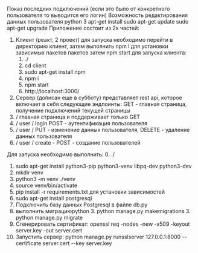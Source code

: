 Показ последних подключений (если это было от конкретного пользователя то выводится его логин)
Возможность редактирования данных пользователя
python 3 apt-get install
sudo apt-get update
sudo apt-get upgrade
Приложение состоит из 2х частей:
1. Клиент (реакт, 2 проект) для запуска необходимо перейти в директорию клиент, затем выполнить npm i для установки зависимых пакетов пакетов
затем npm start для запуска клиента:
    1. ./
    1. cd client
    1. sudo apt-get install npm
    1. npm i
    1. npm start
    1. http://localhost:3000/
2. Сервер (дописан еще в субботу) представляет rest api, которое включает в себя следующие эндпоинты:
GET - главная страница, получение подключений текущей страницы
1. / главная страница и поддерживает только GET
2. / user / login POST - аутентификация пользователя
3. / user / PUT - изменение данных пользователя, DELETE - удаление данных пользователя
4. / user / create - POST - создание пользователей

Для запуска необходимо выполнить:
 0. ./
 1. sudo apt-get install python3-pip python3-venv libpq-dev python3-dev
 1. mkdir venv
 1. python3 -m venv ./venv
 1. source venv/bin/activate
 1. pip install -r requirements.txt для установки зависимостей
 1. sudo apt-get install postgresql
 2. Подключить базу данных Postgresql в файле db.py
 3. выполнить миграциюpython 
    3. python manage.py makemigrations
    3. python manage.py migrate
 4. Сгенерировать сертификат: openssl req -nodes -new -x509 -keyout server.key -out server.cert
 5. Запустить сервер: python manage.py runsslserver 127.0.0.1:8000 --certificate server.cert --key server.key

